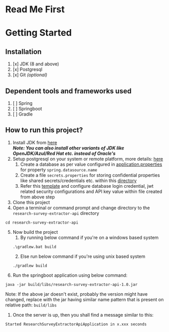 # Read Me First

# Getting Started

## Installation

1. [x] JDK (8 and above)
2. [x] Postgresql
3. [x] Git _(optional)_

## Dependent tools and frameworks used

1. [ ] Spring
2. [ ] Springboot
3. [ ] Gradle

## How to run this project?

1. Install JDK from [here](https://www.oracle.com/java/technologies/downloads/ )<br>
   **_Note: You can also install other variants of JDK like OpenJDK/Azul/Red Hat etc. instead of Oracle's_**
2. Setup postgresql on your system or remote platform, more details: [here](https://www.postgresql.org)
    1. Create a database as per value configured in [application.properties](src/main/resources/application.properties)
       for property `spring.datasource.name`
    2. Create a file `secrets.properties` for storing confidential properties like shared secrets/credentials etc.
       within this [directory](src/main/resources)
    3. Refer this [template](src/main/resources/secrets.properties.template) and configure database login credential,
       jwt related security configurations and API key value within file created from above step
3. Clone this project
4. Open a terminal or command prompt and change directory to the `research-survey-extractor-api` directory

```agsl
cd research-survey-extractor-api
```

5. Now build the project
    1. By running below command if you're on a windows based system
   ```agsl
   .\gradlew.bat build
    ```
    2. Else run below command if you're using unix based system
   ```agsl
   ./gradlew build
   ```
6. Run the springboot application using below command:

```agsl
java -jar build/libs/research-survey-extractor-api-1.0.jar
```

Note: If the above jar doesn't exist, probably the version might have changed, replace with the jar having similar name
pattern that is present on relative path: `build/libs`

1. Once the server is up, then you shall find a message similar to this:

```agsl
Started ResearchSurveyExtractorApiApplication in x.xxx seconds
```